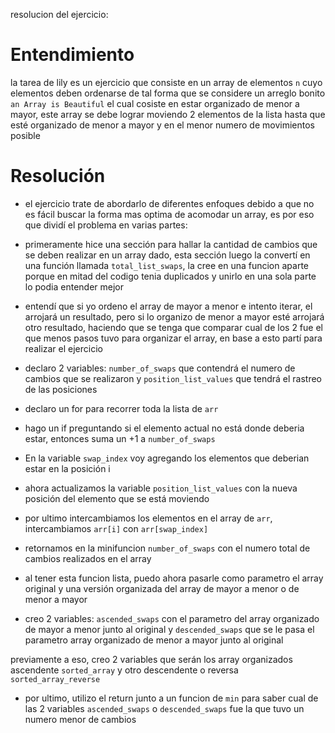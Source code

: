 resolucion del ejercicio:

# Entendimiento

la tarea de lily es un ejercicio que consiste en un array de elementos `n` cuyo elementos deben ordenarse de tal forma que se considere un arreglo bonito `an Array is Beautiful` el cual cosiste en estar organizado de menor a mayor, este array se debe lograr moviendo 2 elementos de la lista hasta que esté organizado de menor a mayor y en el menor numero de movimientos posible

# Resolución

- el ejercicio trate de abordarlo de diferentes enfoques debido a que no es fácil buscar la forma mas optima de acomodar un array, es por eso que dividí el problema en varias partes:



- primeramente hice una sección para hallar la cantidad de cambios que se deben realizar en un array dado, esta sección luego la convertí en una función llamada `total_list_swaps`, la cree en una funcion aparte porque en mitad del codigo tenia duplicados y unirlo en una sola parte lo podia entender mejor

- entendí que si yo ordeno el array de mayor a menor e intento iterar, el arrojará un resultado, pero si lo organizo de menor a mayor esté arrojará otro resultado, haciendo que se tenga que comparar cual de los 2 fue el que menos pasos tuvo para organizar el array, en base a esto partí para realizar el ejercicio

- declaro 2 variables: `number_of_swaps` que contendrá el numero de cambios que se realizaron y `position_list_values` que tendrá el rastreo de las posiciones

- declaro un for para recorrer toda la lista de `arr` 

- hago un if preguntando si el elemento actual no está donde deberia estar, entonces suma un +1 a `number_of_swaps`

- En la variable `swap_index` voy agregando los elementos que deberian estar en la posición i

- ahora actualizamos la variable `position_list_values` con la nueva posición del elemento que se está moviendo

- por ultimo intercambiamos los elementos en el array de `arr`, intercambiamos `arr[i]` con `arr[swap_index]`

- retornamos en la minifuncion `number_of_swaps` con el numero total de cambios realizados en el array

- al tener esta funcion lista, puedo ahora pasarle como parametro el array original y una versión organizada del array de mayor a menor o de menor a mayor

- creo 2 variables: `ascended_swaps` con el parametro del array organizado de mayor a menor junto al original y `descended_swaps` que se le pasa el parametro array organizado de menor a mayor junto al original

 previamente a eso, creo 2 variables que serán los array organizados ascendente `sorted_array` y otro descendente o reversa `sorted_array_reverse`

- por ultimo, utilizo el return junto a un funcion de `min` para saber cual de las 2 variables `ascended_swaps` o `descended_swaps` fue la que tuvo un numero menor de cambios